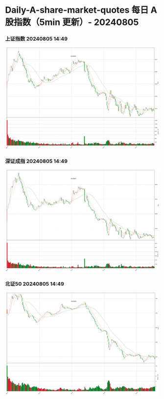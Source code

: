 
# Daily-A-share-market-quotes 每日 A 股指数（5min 更新）- 20240805

### 上证指数 20240805 14:49
![](./fig/2024/8/20240805-sh000001.png)

### 深证成指 20240805 14:49
![](./fig/2024/8/20240805-sz399001.png)

### 北证50 20240805 14:49
![](./fig/2024/8/20240805-bj899050.png)
